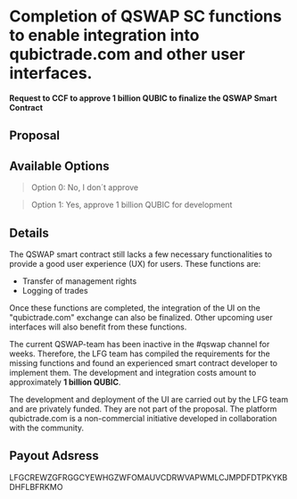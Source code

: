 # Completion of QSWAP SC functions to enable integration into qubictrade.com and other user interfaces.

**Request to CCF to approve 1 billion QUBIC to finalize the QSWAP Smart Contract**

## Proposal

## Available Options
> Option 0: No, I don´t approve

> Option 1: Yes, approve 1 billion QUBIC for development


## Details
The QSWAP smart contract still lacks a few necessary functionalities to provide a good user experience (UX) for users. 
These functions are:
- Transfer of management rights
- Logging of trades

Once these functions are completed, the integration of the UI on the "qubictrade.com" exchange can also be finalized.
Other upcoming user interfaces will also benefit from these functions.


The current QSWAP-team has been inactive in the #qswap channel for weeks. Therefore, the LFG team has compiled the requirements for the missing functions and found an experienced smart contract developer to implement them. 
The development and integration costs amount to approximately **1 billion QUBIC**.

The development and deployment of the UI are carried out by the LFG team and are privately funded. They are not part of the proposal.
The platform qubictrade.com is a non-commercial initiative developed in collaboration with the community.

## Payout Adsress
LFGCREWZGFRGGCYEWHGZWFOMAUVCDRWVAPWMLCJMPDFDTPKYKBDHFLBFRKMO
